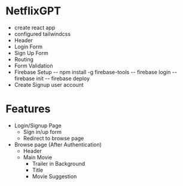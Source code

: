 # NetflixGPT

- create react app
- configured tailwindcss
- Header
- Login Form
- Sign Up Form
- Routing
- Form Validation
- Firebase Setup
    -- npm install -g firebase-tools
    -- firebase login
    -- firebase init
    -- firebase deploy
- Create Signup user account 

# Features

- Login/Signup Page
    - Sign in/up form
    - Redirect to browse page
- Browse page (After Authentication)
    - Header
    - Main Movie
        - Trailer in Background
        - Title 
        - Movie Suggestion